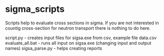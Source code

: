 # sigma_scripts
Scripts help to evaluate cross sections in sigma.
If you are not interested in countig cross-section for neutron transport there is nothing to do here.

script.py - creates input files for sigsa.exe from csv, example file data.csv
evaluate_all.bat - runs all input on sigsa.exe (changing input and output names)
sigsa_parse.py - helps creating reports
